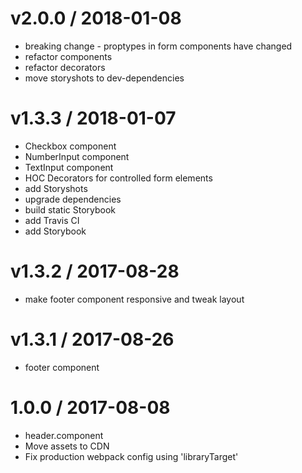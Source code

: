 
v2.0.0 / 2018-01-08
==================

  * breaking change - proptypes in form components have changed
  * refactor components
  * refactor decorators
  * move storyshots to dev-dependencies

v1.3.3 / 2018-01-07
==================

  * Checkbox component
  * NumberInput component
  * TextInput component
  * HOC Decorators for controlled form elements
  * add Storyshots
  * upgrade dependencies
  * build static Storybook
  * add Travis CI
  * add Storybook

v1.3.2 / 2017-08-28
==================

  * make footer component responsive and tweak layout


 v1.3.1 / 2017-08-26
==================

  * footer component


1.0.0 / 2017-08-08
==================

  * header.component
  * Move assets to CDN
  * Fix production webpack config using 'libraryTarget'
